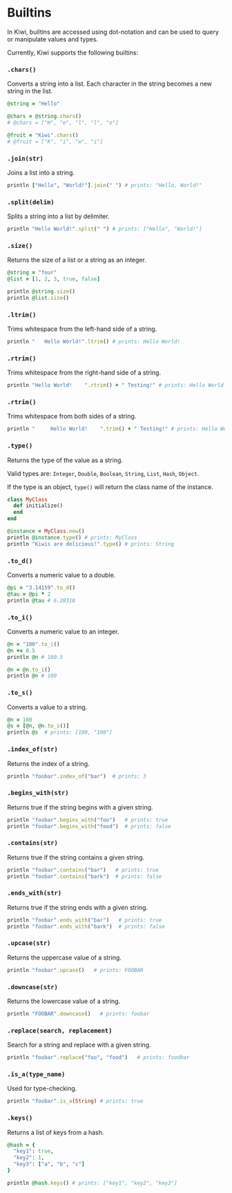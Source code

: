 # Builtins

In Kiwi, builtins are accessed using dot-notation and can be used to query or manipulate values and types.

Currently, Kiwi supports the following builtins:

### `.chars()`

Converts a string into a list. Each character in the string becomes a new string in the list.

```ruby
@string = "Hello"

@chars = @string.chars() 
# @chars = ["H", "e", "l", "l", "o"]

@fruit = "Kiwi".chars()
# @fruit = ["K", "i", "w", "i"]
```

### `.join(str)`

Joins a list into a string.

```ruby
println ["Hello", "World!"].join(" ") # prints: "Hello, World!"
```

### `.split(delim)`

Splits a string into a list by delimiter.

```ruby
println "Hello World!".split(" ") # prints: ["Hello", "World!"]
```

### `.size()`

Returns the size of a list or a string as an integer.

```ruby
@string = "four"
@list = [1, 2, 3, true, false]

println @string.size()
println @list.size()
```

### `.ltrim()`

Trims whitespace from the left-hand side of a string.

```ruby
println "   Hello World!".ltrim() # prints: Hello World!
```

### `.rtrim()`

Trims whitespace from the right-hand side of a string.

```ruby
println "Hello World!    ".rtrim() + " Testing!" # prints: Hello World! Testing!
```

### `.rtrim()`

Trims whitespace from both sides of a string.

```ruby
println "     Hello World!    ".trim() + " Testing!" # prints: Hello World! Testing!
```

### `.type()`

Returns the type of the value as a string.

Valid types are: `Integer`, `Double`, `Boolean`, `String`, `List`, `Hash`, `Object`.

If the type is an object, `type()` will return the class name of the instance.

```ruby
class MyClass
  def initialize()
  end
end

@instance = MyClass.new()
println @instance.type() # prints: MyClass
println "Kiwis are delicious!".type() # prints: String
```

### `.to_d()`

Converts a numeric value to a double.

```ruby
@pi = "3.14159".to_d()
@tau = @pi * 2
println @tau # 6.28318
```

### `.to_i()`

Converts a numeric value to an integer.

```ruby
@n = "100".to_i()
@n += 0.5
println @n # 100.5

@n = @n.to_i()
println @n # 100
```

### `.to_s()`

Converts a value to a string.

```ruby
@n = 100
@s = [@n, @n.to_s()]
println @s  # prints: [100, "100"]
```

### `.index_of(str)`

Returns the index of a string.

```ruby
println "foobar".index_of("bar")  # prints: 3
```

### `.begins_with(str)`

Returns true if the string begins with a given string.

```ruby
println "foobar".begins_with("foo")   # prints: true
println "foobar".begins_with("food")  # prints: false
```

### `.contains(str)`

Returns true if the string contains a given string.

```ruby
println "foobar".contains("bar")   # prints: true
println "foobar".contains("bark")  # prints: false
```

### `.ends_with(str)`

Returns true if the string ends with a given string.

```ruby
println "foobar".ends_with("bar")   # prints: true
println "foobar".ends_with("bark")  # prints: false
```

### `.upcase(str)`

Returns the uppercase value of a string.

```ruby
println "foobar".upcase()   # prints: FOOBAR
```

### `.downcase(str)`

Returns the lowercase value of a string.

```ruby
println "FOOBAR".downcase()   # prints: foobar
```

### `.replace(search, replacement)`

Search for a string and replace with a given string.

```ruby
println "foobar".replace("foo", "food")   # prints: foodbar
```

### `.is_a(type_name)`

Used for type-checking.

```ruby
println "foobar".is_a(String) # prints: true
```

### `.keys()`

Returns a list of keys from a hash.

```ruby
@hash = {
  "key1": true, 
  "key2": 1, 
  "key3": ["a", "b", "c"]
}

println @hash.keys() # prints: ["key1", "key2", "key3"]
```
